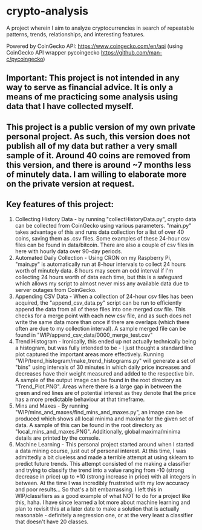 # crypto-analysis
A project wherein I aim to analyze cryptocurrencies in search of repeatable patterns, trends, relationships, and interesting features.

Powered by CoinGecko API: https://www.coingecko.com/en/api (using CoinGecko API wrapper pycoingecko https://github.com/man-c/pycoingecko)

## **Important:** This project is not intended in any way to serve as financial advice. It is only a means of me practicing some analysis using data that I have collected myself.

## This project is a public version of my own private personal project. As such, this version does not publish all of my data but rather a very small sample of it. Around 40 coins are removed from this version, and there is around ~7 months less of minutely data. I am willing to elaborate more on the private version at request.

## Key features of this project:
1. Collecting History Data - by running "collectHistoryData.py", crypto data can be collected from CoinGecko using various parameters. "main.py" takes advantage of this and runs data collection for a list of over 40 coins, saving them as .csv files. Some examples of these 24-hour csv files can be found in data/bitcoin. There are also a couple of csv files in here with hourly data over 90-day periods.
2. Automated Daily Collection - Using CRON on my Raspberry Pi, "main.py" is automatically run at 8-hour intervals to collect 24 hours worth of minutely data. 8 hours may seem an odd interval if I'm collecting 24 hours worth of data each time, but this is a safeguard which allows my script to almost never miss any available data due to server outages from CoinGecko.
3. Appending CSV Data - When a collection of 24-hour csv files has been acquired, the "append_csv_data.py" script can be run to efficiently append the data from all of these files into one merged csv file. This checks for a merge point with each new csv file, and as such does not write the same data more than once if there are overlaps (which there often are due to my collection interval). A sample merged file can be found in "WIP/append_csv_data/0000_merge_test.csv"
4. Trend Histogram - Ironically, this ended up not actually technically being a histogram, but was fully intended to be - I just thought a standard line plot captured the important areas more effectively. Running "WIP/trend_histogram/make_trend_histograms.py" will generate a set of "bins" using intervals of 30 minutes in which daily price increases and decreases have their weight measured and added to the respective bin. A sample of the output image can be found in the root directory as "Trend_Plot.PNG". Areas where there is a large gap in between the green and red lines are of potential interest as they denote that the price has a more predictable behaviour at that timeframe.
5. Mins and Maxes - By running "WIP/mins_and_maxes/find_mins_and_maxes.py", an image can be produced which shows all local minima and maxima for the given set of data. A sample of this can be found in the root directory as "local_mins_and_maxes.PNG". Additionally, global maxima/minima details are printed by the console.
6. Machine Learning - This personal project started around when I started a data mining course, just out of personal interest. At this time, I was admittedly a bit clueless and made a terrible attempt at using sklearn to predict future trends. This attempt consisted of me making a classifier and trying to classify the trend into a value ranging from -10 (strong decrease in price) up to +10 (strong increase in price) with all integers in between. At the time I was incredibly frustrated with my low accuracy and poor results... So that's a bit embarrassing. I left this in WIP/classifiers as a good example of what NOT to do for a project like this, haha. I have since learned a lot more about machine learning and plan to revisit this at a later date to make a solution that is actually reasonable - definitely a regression one, or at the very least a classifier that doesn't have 20 classes.